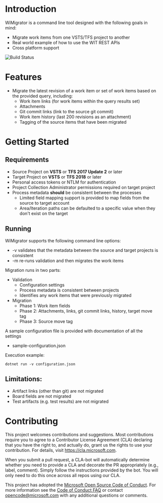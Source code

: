 # Introduction 
WiMigrator is a command line tool designed with the following goals in mind:
* Migrate work items from one VSTS/TFS project to another
* Real world example of how to use the WIT REST APIs
* Cross platform support

![Build Status](https://vsts-wit.visualstudio.com/_apis/public/build/definitions/2a08f204-c80c-4f7e-82c8-f27e28f2becd/1/badge)

# Features
* Migrate the latest revision of a work item or set of work items based on the provided query, including:
  * Work item links (for work items within the query results set) 
  * Attachments
  * Git commit links (link to the source git commit)
  * Work item history (last 200 revisions as an attachment)
  * Tagging of the source items that have been migrated

# Getting Started
## Requirements
* Source Project on **VSTS** or **TFS 2017 Update 2** or later
* Target Project on **VSTS** or **TFS 2018** or later
* Personal access tokens or NTLM for authentication 
* Project Collection Administrator permissions required on target project
* Process metadata **should** be consistent between the processes
  * Limited field mapping support is provided to map fields from the source to target account
  * Area/Iteration paths can be defaulted to a specific value when they don't exist on the target

## Running
WiMigrator supports the following command line options:
* -v validates that the metadata between the source and target projects is consistent 
* -m re-runs validation and then migrates the work items 

Migration runs in two parts:
* Validation
  * Configuration settings
  * Process metadata is consistent between projects
  * Identifies any work items that were previously migrated
* Migration
  * Phase 1: Work item fields
  * Phase 2: Attachments, links, git commit links, history, target move tag
  * Phase 3: Source move tag

A sample configuration file is provided with documentation of all the settings
* sample-configuration.json

Execution example:
```
dotnet run -v configuration.json
```

## Limitations:
  * Artifact links (other than git) are not migrated
  * Board fields are not migrated
  * Test artifacts (e.g. test results) are not migrated

# Contributing

This project welcomes contributions and suggestions.  Most contributions require you to agree to a
Contributor License Agreement (CLA) declaring that you have the right to, and actually do, grant us
the rights to use your contribution. For details, visit https://cla.microsoft.com.

When you submit a pull request, a CLA-bot will automatically determine whether you need to provide
a CLA and decorate the PR appropriately (e.g., label, comment). Simply follow the instructions
provided by the bot. You will only need to do this once across all repos using our CLA.

This project has adopted the [Microsoft Open Source Code of Conduct](https://opensource.microsoft.com/codeofconduct/).
For more information see the [Code of Conduct FAQ](https://opensource.microsoft.com/codeofconduct/faq/) or
contact [opencode@microsoft.com](mailto:opencode@microsoft.com) with any additional questions or comments.
